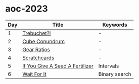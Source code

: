 # aoc-2023

| Day | Title                                      | Keywords      |
| --- | ------------------------------------------ | ------------- |
| 1   | [Trebuchet?!](01.py)                       | -             |
| 2   | [Cube Conundrum](02.py)                    | -             |
| 3   | [Gear Ratios](03.py)                       | -             |
| 4   | [Scratchcards](04.py)                      | -             |
| 5   | [If You Give A Seed A Fertilizer](05.py)   | Intervals     |
| 6   | [Wait For It](06.py)                       | Binary search |
